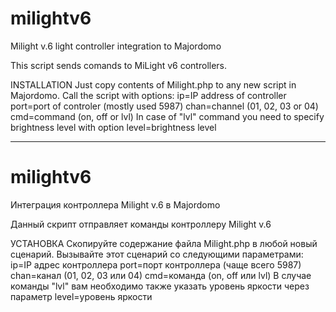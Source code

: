 # milightv6
Milight v.6 light controller integration to Majordomo

This script sends comands to MiLight v6 controllers.

INSTALLATION
Just copy contents of Milight.php to any new script in Majordomo. Call the script with options:
ip=IP address of controller
port=port of controler (mostly used 5987)
chan=channel (01, 02, 03 or 04)
cmd=command (on, off or lvl)
In case of "lvl" command you need to specify brightness level with option level=brightness level

------------------------------------------------------------------------------------------------------------------

# milightv6
Интеграция контроллера Milight v.6 в Majordomo

Данный скрипт отправляет команды контроллеру Milight v.6

УСТАНОВКА
Скопируйте содержание файла Milight.php в любой новый сценарий. Вызывайте этот сценарий со следующими параметрами:
ip=IP адрес контроллера
port=порт контроллера (чаще всего 5987)
chan=канал (01, 02, 03 или 04)
cmd=команда (on, off или lvl)
В случае команды "lvl" вам необходимо также указать уровень яркости через параметр level=уровень яркости
